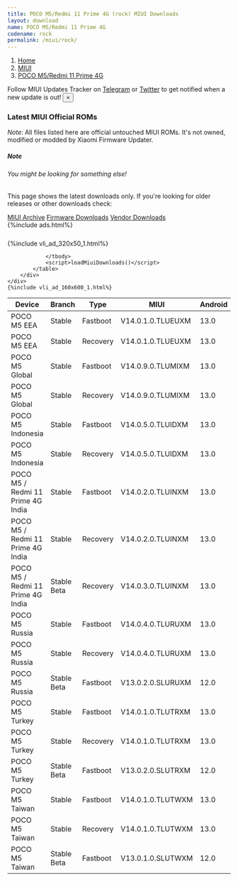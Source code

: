```yaml
---
title: POCO M5/Redmi 11 Prime 4G (rock) MIUI Downloads
layout: download
name: POCO M5/Redmi 11 Prime 4G
codename: rock
permalink: /miui/rock/
---
```

<nav aria-label="breadcrumb">
    <ol class="breadcrumb">
        <li class="breadcrumb-item"><a href="/">Home</a></li>
        <li class="breadcrumb-item"><a href="/miui/">MIUI</a></li>
        <li class="breadcrumb-item active" aria-current="page"><a href="/miui/rock/">POCO M5/Redmi 11 Prime 4G</a></li>
    </ol>
</nav>
<div class="alert alert-primary alert-dismissible fade show" role="alert">
    Follow MIUI Updates Tracker on <a href="https://t.me/MIUIUpdatesTracker" class="alert-link">Telegram</a>
     or <a href="https://twitter.com/MiFwUpdater" class="alert-link">Twitter</a> to get notified when a new update is out!
    <button type="button" class="close" data-dismiss="alert" aria-label="Close">
        <span aria-hidden="true">&times;</span>
    </button>
</div>

### Latest MIUI Official ROMs
*Note*: All files listed here are official untouched MIUI ROMs. It's not owned, modified or modded by Xiaomi Firmware Updater.
<div class="card">
  <div class="card-body">
    <h5 class="card-title">Note</h5>
    <h6 class="card-subtitle mb-2 text-muted">You might be looking for something else!</h6>
    <p class="card-text">This page shows the latest downloads only.
     If you're looking for older releases or other downloads check:</p>
    <a href="/archive/miui/rock/" class="card-link">MIUI Archive</a>
    <a href="/firmware/rock/" class="card-link">Firmware Downloads</a>
    <a href="/vendor/rock/" class="card-link">Vendor Downloads</a>
  </div>
</div>
{%include ads.html%}
<div class="row justify-content-center">
    <div class="col-10">
        <div class="table-responsive-md" style="margin-top: 25px;">
            {%include vli_ad_320x50_1.html%}
            <table id="miui" class="display dt-responsive nowrap compact table table-striped table-hover table-sm">
                <thead class="thead-dark">
                    <tr>
                        <th data-ref="device">Device</th>
                        <th data-ref="branch">Branch</th>
                        <th data-ref="type">Type</th>
                        <th data-ref="miui">MIUI</th>
                        <th data-ref="android">Android</th>
                        <th data-ref="size">Size</th>
                        <th data-ref="size">Date</th>
                        <th data-ref="link">Link</th>
                    </tr>
                </thead>
                <tbody>
                <tr><td>POCO M5 EEA</td><td>Stable</td><td>Fastboot</td><td>V14.0.1.0.TLUEUXM</td><td>13.0</td><td>6.1 GB</td><td>2023-03-14</td><td><a href="/miui/rock/stable/V14.0.1.0.TLUEUXM/">Download</a></td></tr>
<tr><td>POCO M5 EEA</td><td>Stable</td><td>Recovery</td><td>V14.0.1.0.TLUEUXM</td><td>13.0</td><td>3.7 GB</td><td>2023-03-21</td><td><a href="/miui/rock/stable/V14.0.1.0.TLUEUXM/">Download</a></td></tr>
<tr><td>POCO M5 Global</td><td>Stable</td><td>Fastboot</td><td>V14.0.9.0.TLUMIXM</td><td>13.0</td><td>6.4 GB</td><td>2023-11-03</td><td><a href="/miui/rock/stable/V14.0.9.0.TLUMIXM/">Download</a></td></tr>
<tr><td>POCO M5 Global</td><td>Stable</td><td>Recovery</td><td>V14.0.9.0.TLUMIXM</td><td>13.0</td><td>3.8 GB</td><td>2023-11-09</td><td><a href="/miui/rock/stable/V14.0.9.0.TLUMIXM/">Download</a></td></tr>
<tr><td>POCO M5 Indonesia</td><td>Stable</td><td>Fastboot</td><td>V14.0.5.0.TLUIDXM</td><td>13.0</td><td>5.7 GB</td><td>2023-09-19</td><td><a href="/miui/rock/stable/V14.0.5.0.TLUIDXM/">Download</a></td></tr>
<tr><td>POCO M5 Indonesia</td><td>Stable</td><td>Recovery</td><td>V14.0.5.0.TLUIDXM</td><td>13.0</td><td>3.7 GB</td><td>2023-09-23</td><td><a href="/miui/rock/stable/V14.0.5.0.TLUIDXM/">Download</a></td></tr>
<tr><td>POCO M5 / Redmi 11 Prime 4G India</td><td>Stable</td><td>Fastboot</td><td>V14.0.2.0.TLUINXM</td><td>13.0</td><td>5.0 GB</td><td>2023-07-07</td><td><a href="/miui/rock/stable/V14.0.2.0.TLUINXM/">Download</a></td></tr>
<tr><td>POCO M5 / Redmi 11 Prime 4G India</td><td>Stable</td><td>Recovery</td><td>V14.0.2.0.TLUINXM</td><td>13.0</td><td>3.5 GB</td><td>2023-07-17</td><td><a href="/miui/rock/stable/V14.0.2.0.TLUINXM/">Download</a></td></tr>
<tr><td>POCO M5 / Redmi 11 Prime 4G India</td><td>Stable Beta</td><td>Recovery</td><td>V14.0.3.0.TLUINXM</td><td>13.0</td><td>3.5 GB</td><td>2023-10-19</td><td><a href="/miui/rock/stable beta/V14.0.3.0.TLUINXM/">Download</a></td></tr>
<tr><td>POCO M5 Russia</td><td>Stable</td><td>Fastboot</td><td>V14.0.4.0.TLURUXM</td><td>13.0</td><td>5.8 GB</td><td>2023-09-19</td><td><a href="/miui/rock/stable/V14.0.4.0.TLURUXM/">Download</a></td></tr>
<tr><td>POCO M5 Russia</td><td>Stable</td><td>Recovery</td><td>V14.0.4.0.TLURUXM</td><td>13.0</td><td>3.7 GB</td><td>2023-09-23</td><td><a href="/miui/rock/stable/V14.0.4.0.TLURUXM/">Download</a></td></tr>
<tr><td>POCO M5 Russia</td><td>Stable Beta</td><td>Fastboot</td><td>V13.0.2.0.SLURUXM</td><td>12.0</td><td>5.3 GB</td><td>2022-08-22</td><td><a href="/miui/rock/stable beta/V13.0.2.0.SLURUXM/">Download</a></td></tr>
<tr><td>POCO M5 Turkey</td><td>Stable</td><td>Fastboot</td><td>V14.0.1.0.TLUTRXM</td><td>13.0</td><td>5.7 GB</td><td>2023-03-27</td><td><a href="/miui/rock/stable/V14.0.1.0.TLUTRXM/">Download</a></td></tr>
<tr><td>POCO M5 Turkey</td><td>Stable</td><td>Recovery</td><td>V14.0.1.0.TLUTRXM</td><td>13.0</td><td>3.7 GB</td><td>2023-04-03</td><td><a href="/miui/rock/stable/V14.0.1.0.TLUTRXM/">Download</a></td></tr>
<tr><td>POCO M5 Turkey</td><td>Stable Beta</td><td>Fastboot</td><td>V13.0.2.0.SLUTRXM</td><td>12.0</td><td>5.0 GB</td><td>2022-08-24</td><td><a href="/miui/rock/stable beta/V13.0.2.0.SLUTRXM/">Download</a></td></tr>
<tr><td>POCO M5 Taiwan</td><td>Stable</td><td>Fastboot</td><td>V14.0.1.0.TLUTWXM</td><td>13.0</td><td>5.2 GB</td><td>2023-03-27</td><td><a href="/miui/rock/stable/V14.0.1.0.TLUTWXM/">Download</a></td></tr>
<tr><td>POCO M5 Taiwan</td><td>Stable</td><td>Recovery</td><td>V14.0.1.0.TLUTWXM</td><td>13.0</td><td>3.5 GB</td><td>2023-04-12</td><td><a href="/miui/rock/stable/V14.0.1.0.TLUTWXM/">Download</a></td></tr>
<tr><td>POCO M5 Taiwan</td><td>Stable Beta</td><td>Fastboot</td><td>V13.0.1.0.SLUTWXM</td><td>12.0</td><td>4.6 GB</td><td>2022-08-30</td><td><a href="/miui/rock/stable beta/V13.0.1.0.SLUTWXM/">Download</a></td></tr>

                </tbody>
                <script>loadMiuiDownloads()</script>
            </table>
        </div>
    </div>
    {%include vli_ad_160x600_1.html%}
</div>
